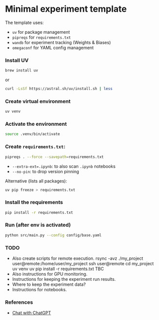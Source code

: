 # Minimal experiment template

The template uses:
- `uv` for package management
- `pipreqs` for `requirements.txt`
- `wandb` for experiment tracking (Weights & Biases)
- `omegaconf` for YAML config management

### Install UV
```bash
brew install uv
```
or
```bash
curl -LsSf https://astral.sh/uv/install.sh | less
```

### Create virtual environment
```bash
uv venv
```

### Activate the environment
```bash
source .venv/bin/activate
```

### Create `requirements.txt`:
```bash
pipreqs . --force --savepath=requirements.txt
```
- `--extra-ext=.ipynb`: to also scan `.ipynb` notebooks
- `--no-pin`: to drop version pinning

Alternative (lists all packages):
```bash
uv pip freeze > requirements.txt
```

### Install the requirements
```bash
pip install -r requirements.txt
```

### Run (after env is activated)
```bash
python src/main.py --config config/base.yaml
```

### TODO
- Also create scripts for remote execution.
  rsync -avz ./my_project user@remote:/home/user/my_project
  ssh user@remote
  cd my_project
  uv venv
  uv pip install -r requirements.txt
  TBC
- Also instructions for GPU monitoring.
- Instructions for keeping the experiment run results.
- Where to keep the experiment data?
- Instructions for notebooks.

### References
- [Chat with ChatGPT](https://chatgpt.com/share/68515cef-c980-8002-9b31-e3bbbcde1ea5)
